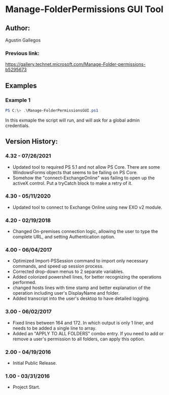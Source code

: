 ﻿# Manage-FolderPermissions GUI Tool

## Author:  
Agustin Gallegos

### Previous link:
<u>https://gallery.technet.microsoft.com/Manage-Folder-permissions-b5295673</u>  

## Examples  
### Example 1  
```powershell
PS C:\> .\Manage-FolderPermissionsGUI.ps1
```
In this exmaple the script will run, and will ask for a global admin credentials.  

## Version History:  
### 4.32 - 07/26/2021
 - Updated tool to required PS 5.1 and not allow PS Core. There are some WindowsForms objects that seems to be failing on PS Core.  
 - Somehow the "connect-ExchangeOnline" was failing to open up the activeX control. Put a tryCatch block to make a retry of it.  
### 4.30 - 05/11/2020
 - Updated tool to connect to Exchange Online using new EXO v2 module.
### 4.20 - 02/19/2018
 - Changed On-premises connection logic, allowing the user to type the complete URL, and setting Authentication option.
### 4.00 - 06/04/2017
 - Optimized Import-PSSession command to import only necessary commands, and speed up session process.
 - Corrected drop-down menus to 2 separate variables.
 - Added colorized powershell lines, for better recognizing the operations performed.
 - changed hosts lines with time stamp and better explanation of the operation including user's DisplayName and folder.
 - Added transcript into the user's desktop to have detailed logging.
### 3.00 - 06/02/2017
 - Fixed lines between 164 and 172. In which output is only 1 liner, and needs to be added a single line to array.
 - Added an "APPLY TO ALL FOLDERS" combo entry. If you need to add or remove a user's permission to all folders, can apply this option.
### 2.00 - 04/19/2016
 - Initial Public Release.
### 1.00 - 03/31/2016
 - Project Start.